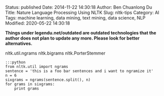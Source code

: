 Status: published
Date: 2014-11-22 14:30:18
Author: Ben Chuanlong Du
Title: Nature Language Processing Using NLTK
Slug: nltk-tips
Category: AI
Tags: machine learning, data mining, text mining, data science, NLP
Modified: 2020-05-22 14:30:18

**Things under legendu.net/outdated are outdated technologies that the author does not plan to update any more. Please look for better alternatives.**

nltk.util.ngrams
nltk.bigrams
nltk.PorterStemmer

    :::python
    from nltk.util import ngrams
    sentence = 'this is a foo bar sentences and i want to ngramize it'
    n = 6
    sixgrams = ngrams(sentence.split(), n)
    for grams in sixgrams:
        print grams

